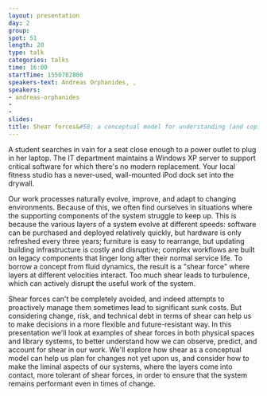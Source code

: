 ```yaml
---
layout: presentation
day: 2
group: 
spot: 51
length: 20
type: talk
categories: talks
time: 16:00
startTime: 1550782800
speakers-text: Andreas Orphanides, , 
speakers:
- andreas-orphanides
- 
- 
slides: 
title: Shear forces&#58; a conceptual model for understanding (and coping with) risk, change, and technical debt
---
```

A student searches in vain for a seat close enough to a power outlet to plug in her laptop. The IT department maintains a Windows XP server to support critical software for which there's no modern replacement. Your local fitness studio has a never-used, wall-mounted iPod dock set into the drywall.

Our work processes naturally evolve, improve, and adapt to changing environments. Because of this, we often find ourselves in situations where the supporting components of the system struggle to keep up. This is because the various layers of a system evolve at different speeds: software can be purchased and deployed relatively quickly, but hardware is only refreshed every three years; furniture is easy to rearrange, but updating building infrastructure is costly and disruptive; complex workflows are built on legacy components that linger long after their normal service life. To borrow a concept from fluid dynamics, the result is a "shear force" where layers at different velocities interact. Too much shear leads to turbulence, which can actively disrupt the useful work of the system.

Shear forces can't be completely avoided, and indeed attempts to proactively manage them sometimes lead to significant sunk costs. But considering change, risk, and technical debt in terms of shear can help us to make decisions in a more flexible and future-resistant way. In this presentation we'll look at examples of shear forces in both physical spaces and library systems, to better understand how we can observe, predict, and account for shear in our work. We'll explore how shear as a conceptual model can help us plan for changes not yet upon us, and consider how to make the liminal aspects of our systems, where the layers come into contact, more tolerant of shear forces, in order to ensure that the system remains performant even in times of change.